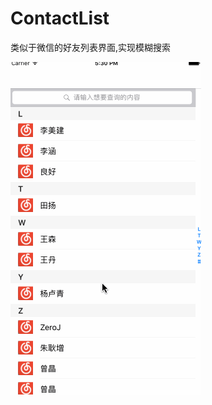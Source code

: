 # ContactList
类似于微信的好友列表界面,实现模糊搜索

![图片](https://github.com/Rochester-Ting/Picture/blob/master/22.gif)
